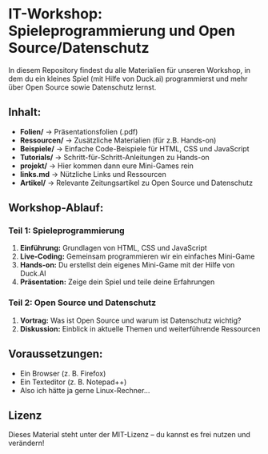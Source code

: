 # IT-Workshop: Spieleprogrammierung und Open Source/Datenschutz

In diesem Repository findest du alle Materialien für unseren Workshop, in dem du ein kleines Spiel (mit Hilfe von Duck.ai) programmierst und mehr über Open Source sowie Datenschutz lernst.

## Inhalt:

- **Folien/** → Präsentationsfolien (.pdf)
- **Ressourcen/** → Zusätzliche Materialien (für z.B. Hands-on) 
- **Beispiele/** → Einfache Code-Beispiele für HTML, CSS und JavaScript
- **Tutorials/** → Schritt-für-Schritt-Anleitungen zu Hands-on
- **projekt/** → Hier kommen dann eure Mini-Games rein
- **links.md** → Nützliche Links und Ressourcen
- **Artikel/** → Relevante Zeitungsartikel zu Open Source und Datenschutz

## Workshop-Ablauf:

### Teil 1: Spieleprogrammierung

1. **Einführung:** Grundlagen von HTML, CSS und JavaScript
2. **Live-Coding:** Gemeinsam programmieren wir ein einfaches Mini-Game
3. **Hands-on:** Du erstellst dein eigenes Mini-Game mit der Hilfe von Duck.AI
4. **Präsentation:** Zeige dein Spiel und teile deine Erfahrungen

### Teil 2: Open Source und Datenschutz

1. **Vortrag:** Was ist Open Source und warum ist Datenschutz wichtig?
2. **Diskussion:** Einblick in aktuelle Themen und weiterführende Ressourcen

## Voraussetzungen:

- Ein Browser (z. B. Firefox)
- Ein Texteditor (z. B. Notepad++)
- Also ich hätte ja gerne Linux-Rechner... 

## Lizenz

Dieses Material steht unter der MIT-Lizenz – du kannst es frei nutzen und verändern!
